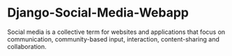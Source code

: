 # Django-Social-Media-Webapp

Social media is a collective term for websites and applications that focus on communication, community-based input, interaction, content-sharing and collaboration.
